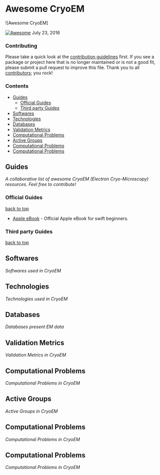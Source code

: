 # Awesome CryoEM
 
<!-- 

PLEASE DO NOT UPDATE THIS FILE, UPDATE CONTENTS.JSON INSTEAD. THANK YOU :-)

 -->

![Awesome CryoEM]

[![Awesome](https://cdn.rawgit.com/sindresorhus/awesome/d7305f38d29fed78fa85652e3a63e154dd8e8829/media/badge.svg)](https://github.com/sindresorhus/awesome) July 23, 2016

### Contributing

Please take a quick look at the [contribution guidelines](.github/CONTRIBUTING.md) first. If you see a package or project here that is no longer maintained or is not a good fit, please submit a pull request to improve this file. Thank you to all [contributors](https://github.com/barrykui/awesome-cryoem/graphs/contributors); you rock!

### Contents

- [Guides](#guides)
  - [Official Guides](#official-guides)
  - [Third party Guides](#third-party-guides)
- [Softwares](#softwares)
- [Technologies](#technologies)
- [Databases](#databases)
- [Validation Metrics](#validation-metrics)
- [Computational Problems](#computational-problems)
- [Active Groups](#active-groups)
- [Computational Problems](#computational-problems)
- [Computational Problems](#computational-problems)

## Guides
*A collaborative list of awesome CryoEM (Electron Cryo-Microscopy) resources. Feel free to contribute!* 

### Official Guides
[back to top](#readme) 

* [Apple eBook](https://github.com/joshualat/Pluralize.swift) - Official Apple eBook for swift beginners.

### Third party Guides
[back to top](#readme) 


## Softwares
*Softwares used in CryoEM* 

## Technologies
*Technologies used in CryoEM* 

## Databases
*Databases present EM data* 

## Validation Metrics
*Validation Metrics in CryoEM* 

## Computational Problems
*Computational Problems in CryoEM* 

## Active Groups
*Active Groups in CryoEM* 

## Computational Problems
*Computational Problems in CryoEM* 

## Computational Problems
*Computational Problems in CryoEM* 
